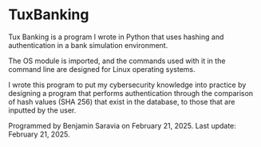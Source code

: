 # TuxBanking
Tux Banking is a program I wrote in Python that uses hashing and authentication in a bank simulation environment.

The OS module is imported, and the commands used with it in the command line are designed for Linux operating systems.

I wrote this program to put my cybersecurity knowledge into practice by designing a program that performs authentication
through the comparison of hash values (SHA 256) that exist in the database, to those that are inputted by the user.

Programmed by Benjamin Saravia on February 21, 2025.
Last update: February 21, 2025.
